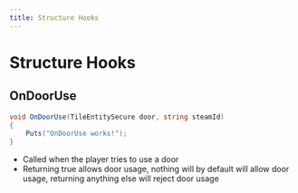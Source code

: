 ```yaml
---
title: Structure Hooks
---
```


# Structure Hooks

## OnDoorUse

``` csharp
void OnDoorUse(TileEntitySecure door, string steamId)
{
    Puts("OnDoorUse works!");
}
```

 * Called when the player tries to use a door
 * Returning true allows door usage, nothing will by default will allow door usage, returning anything else will reject door usage
